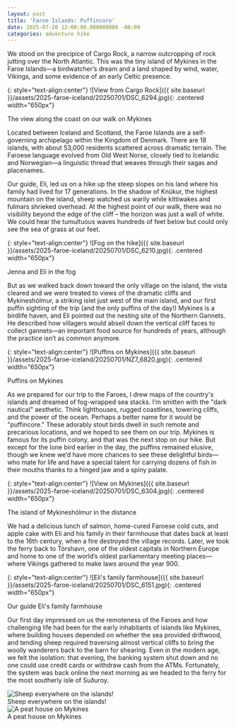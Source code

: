 ```yaml
---
layout: post
title: 'Faroe Islands: Puffincore'
date: 2025-07-20 12:00:00.000000000 -08:00
categories: adventure hike
---
```

<link rel="stylesheet" href="{{ site.baseurl }}/post-styles.css">

We stood on the precipice of Cargo Rock, a narrow outcropping of rock jutting over the North Atlantic. This was the tiny island of Mykines in the Faroe Islands—a birdwatcher’s dream and a land shaped by wind, water, Vikings, and some evidence of an early Celtic presence. 

{: style="text-align:center"}
![View from Cargo Rock]({{ site.baseurl }}/assets/2025-faroe-iceland/20250701/DSC_6294.jpg){: .centered width="650px"}
<div class="descriptioninline">The view along the coast on our walk on Mykines</div>

Located between Iceland and Scotland, the Faroe Islands are a self-governing archipelago within the Kingdom of Denmark. There are 18 islands, with about 53,000 residents scattered across dramatic terrain. The Faroese language evolved from Old West Norse, closely tied to Icelandic and Norwegian—a linguistic thread that weaves through their sagas and placenames. 

Our guide, Eli, led us on a hike up the steep slopes on his land where his family had lived for 17 generations. In the shadow of Knúkur, the highest mountain on the island, sheep watched us warily while kittiwakes and fulmars shrieked overhead. At the highest point of our walk, there was no visibility beyond the edge of the cliff – the horizon was just a wall of white. We could hear the tumultuous waves hundreds of feet below but could only see the sea of grass at our feet. 

{: style="text-align:center"}
![Fog on the hike]({{ site.baseurl }}/assets/2025-faroe-iceland/20250701/DSC_6210.jpg){: .centered width="650px"}
<div class="descriptioninline">Jenna and Eli in the fog</div>

But as we walked back down toward the only village on the island, the vista cleared and we were treated to views of the dramatic cliffs and Mykineshólmur, a striking islet just west of the main island, and our first puffin sighting of the trip (and the only puffins of the day!) Mykines is a birdlife haven, and Eli pointed out the nesting site of the Northern Gannets. He described how villagers would abseil down the vertical cliff faces to collect gannets—an important food source for hundreds of years, although the practice isn’t as common anymore. 

{: style="text-align:center"}
![Puffins on Mykines]({{ site.baseurl }}/assets/2025-faroe-iceland/20250701/NZ7_6820.jpg){: .centered width="650px"}
<div class="descriptioninline">Puffins on Mykines</div>

As we prepared for our trip to the Faroes, I drew maps of the country's islands and dreamed of fog-wrapped sea stacks. I’m smitten with the "dark nautical" aesthetic. Think lighthouses, rugged coastlines, towering cliffs, and the power of the ocean. Perhaps a better name for it would be "puffincore." These adorably stout birds dwell in such remote and precarious locations, and we hoped to see them on our trip. Mykines is famous for its puffin colony, and that was the next stop on our hike. But except for the lone bird earlier in the day, the puffins remained elusive, though we knew we’d have more chances to see these delightful birds—who mate for life and have a special talent for carrying dozens of fish in their mouths thanks to a hinged jaw and a spiny palate. 

{: style="text-align:center"}
![View on Mykines]({{ site.baseurl }}/assets/2025-faroe-iceland/20250701/DSC_6304.jpg){: .centered width="650px"}
<div class="descriptioninline">The island of Mykineshólmur in the distance</div>

We had a delicious lunch of salmon, home-cured Faroese cold cuts, and apple cake with Eli and his family in their farmhouse that dates back at least to the 16th century, when a fire destroyed the village records. Later, we took the ferry back to Tórshavn, one of the oldest capitals in Northern Europe and home to one of the world’s oldest parliamentary meeting places—where Vikings gathered to make laws around the year 900. 

{: style="text-align:center"}
![Eli's family farmhouse]({{ site.baseurl }}/assets/2025-faroe-iceland/20250701/DSC_6151.jpg){: .centered width="650px"}
<div class="descriptioninline">Our guide Eli's family farmhouse</div>

Our first day impressed on us the remoteness of the Faroes and how challenging life had been for the early inhabitants of islands like Mykines, where building houses depended on whether the sea provided driftwood, and tending sheep required traversing almost vertical cliffs to bring the woolly wanderers back to the barn for shearing. Even in the modern age, we felt the isolation: that evening, the banking system shut down and no one could use credit cards or withdraw cash from the ATMs. Fortunately, the system was back online the next morning as we headed to the ferry for the most southerly isle of Suðuroy.  

<div class="galleryouter2">
  <div class="galleryinner">
    <img src="{{ site.baseurl }}/assets/2025-faroe-iceland/20250701/DSC_6216.jpg" alt="Sheep everywhere on the islands!">
    <div class="description">Sheep everywhere on the islands!</div>
  </div>
</div>
<div class="galleryouter2">
  <div class="galleryinner">
    <img src="{{ site.baseurl }}/assets/2025-faroe-iceland/20250701/DSC_6186.jpg" alt="A peat house on Mykines">
    <div class="description">A peat house on Mykines</div>
  </div>
</div>
<div class="endgallery"></div>


